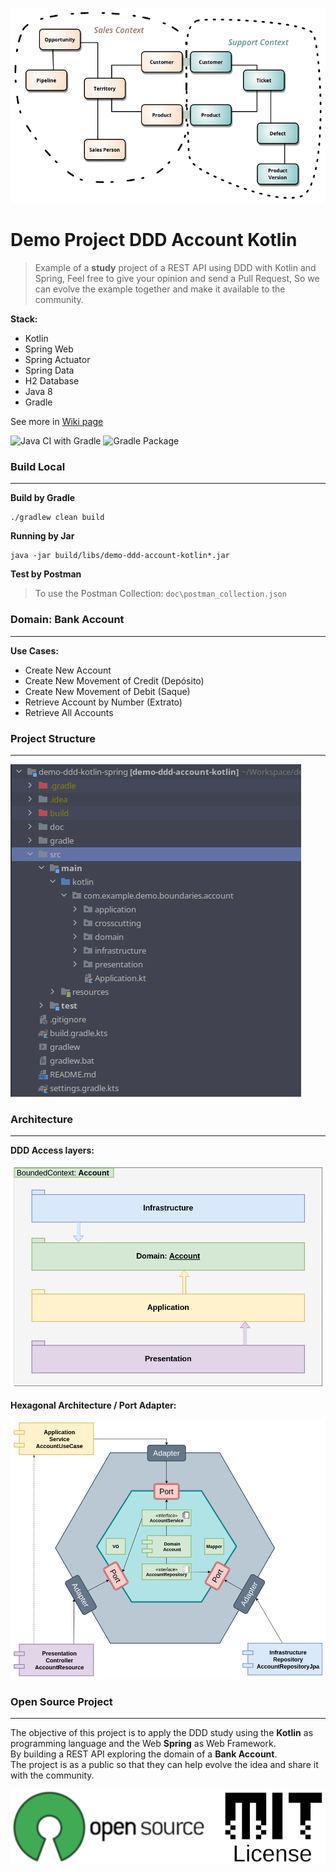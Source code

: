 ![Bounded Context](./doc/bounded-context.png)
# Demo Project DDD Account Kotlin

> Example of a **study** project of a REST API using DDD with Kotlin and Spring,
> Feel free to give your opinion and send a Pull Request,
> So we can evolve the example together and make it available to the community.

**Stack:**   

- Kotlin 
- Spring Web
- Spring Actuator
- Spring Data
- H2 Database
- Java 8
- Gradle

See more in [Wiki page](https://github.com/fabianogoes/demo-ddd-kotlin-spring/wiki)

![Java CI with Gradle](https://github.com/fabianogoes/demo-ddd-kotlin-spring/workflows/Java%20CI%20with%20Gradle/badge.svg)
![Gradle Package](https://github.com/fabianogoes/demo-ddd-kotlin-spring/workflows/Gradle%20Package/badge.svg)

### Build Local
---------------

**Build by Gradle**

```
./gradlew clean build
```

**Running by Jar**

```
java -jar build/libs/demo-ddd-account-kotlin*.jar
```

**Test by Postman**

> To use the Postman Collection: `doc\postman_collection.json`


### Domain: Bank Account
------------------------

**Use Cases:**   

- Create New Account
- Create New Movement of Credit (Depósito)
- Create New Movement of Debit (Saque)
- Retrieve Account by Number (Extrato)
- Retrieve All Accounts

### Project Structure
---------------------

![Project Structure](./doc/structure-packages.png)

### Architecture
---------------- 

**DDD Access layers:**    

![DDD Access layers](./doc/packages-layers.png)

**Hexagonal Architecture / Port Adapter:**   

![Hexagonal Architecture](./doc/port-adapter-components.png) 


### Open Source Project 
-----------------------

The objective of this project is to apply the DDD study using the **Kotlin** as programming language and 
the Web **Spring** as Web Framework.   
By building a REST API exploring the domain of a **Bank Account**.   
The project is as a public so that they can help evolve the idea and share it with the community.  

![Open Source / MIT](./doc/opensource-mitlicense.png) 





 